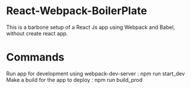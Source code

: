 # React-Webpack-BoilerPlate
This is a barbone setup of a React Js app using Webpack and Babel, without create react app.

# Commands

Run app for development using webpack-dev-server : npm run start_dev
Make a build for the app to deploy : npm run build_prod
